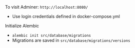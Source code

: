 To visit Adminer: `http://localhost:8080/`

- Use login credentials defined in docker-compose.yml

Initialize Alembic

- `alembic init src/database/migrations`
- Migrations are saved in `src/database/migrations/versions`
